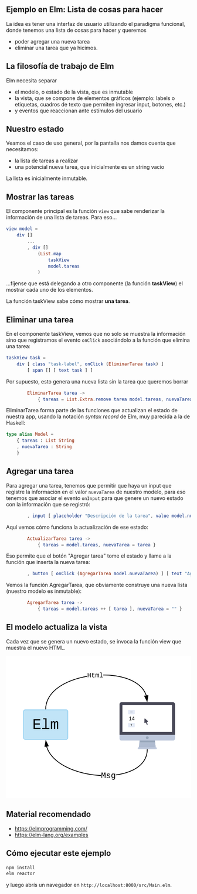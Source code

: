## Ejemplo en Elm: Lista de cosas para hacer

La idea es tener una interfaz de usuario utilizando el paradigma funcional, donde tenemos una lista de cosas para hacer y queremos

- poder agregar una nueva tarea
- eliminar una tarea que ya hicimos.

## La filosofía de trabajo de Elm

Elm necesita separar 

- el modelo, o estado de la vista, que es inmutable
- la vista, que se compone de elementos gráficos (ejemplo: labels o etiquetas, cuadros de texto que permiten ingresar input, botones, etc.)
- y eventos que reaccionan ante estímulos del usuario

## Nuestro estado

Veamos el caso de uso general, por la pantalla nos damos cuenta que necesitamos:

- la lista de tareas a realizar
- una potencial nueva tarea, que inicialmente es un string vacío

La lista es inicialmente inmutable.

## Mostrar las tareas

El componente principal es la función `view` que sabe renderizar la información de una lista de tareas. Para eso...

```elm
view model =
    div []
        ...
        , div []
            (List.map
                taskView
                model.tareas
            )
```

...fíjense que está delegando a otro componente (la función **taskView**) el mostrar cada uno de los elementos.

La función taskView sabe cómo mostrar **una tarea**.

## Eliminar una tarea

En el componente taskView, vemos que no solo se muestra la información sino que registramos el evento `onClick` asociándolo a la función que elimina una tarea:

```elm
taskView task =
    div [ class "task-label", onClick (EliminarTarea task) ]
        [ span [] [ text task ] ]
```

Por supuesto, esto genera una nueva lista sin la tarea que queremos borrar

```elm
        EliminarTarea tarea ->
            { tareas = List.Extra.remove tarea model.tareas, nuevaTarea = "" }
```

EliminarTarea forma parte de las funciones que actualizan el estado de nuestra app, usando la notación _syntax record_ de Elm, muy parecida a la de Haskell:

```elm
type alias Model =
    { tareas : List String
    , nuevaTarea : String
    }
```

## Agregar una tarea

Para agregar una tarea, tenemos que permitir que haya un input que registre la información en el valor `nuevaTarea` de nuestro modelo, para eso tenemos que asociar el evento `onInput` para que genere un nuevo estado con la información que se registró:

```elm
        , input [ placeholder "Descripción de la tarea", value model.nuevaTarea, onInput ActualizarTarea ] []
```

Aquí vemos cómo funciona la actualización de ese estado:

```elm
        ActualizarTarea tarea ->
            { tareas = model.tareas, nuevaTarea = tarea }
```

Eso permite que el botón "Agregar tarea" tome el estado y llame a la función que inserta la nueva tarea:

```elm
        , button [ onClick (AgregarTarea model.nuevaTarea) ] [ text "Agregar tarea" ]
```

Vemos la función AgregarTarea, que obviamente construye una nueva lista (nuestro modelo es inmutable):

```elm
        AgregarTarea tarea ->
            { tareas = model.tareas ++ [ tarea ], nuevaTarea = "" }
```

## El modelo actualiza la vista

Cada vez que se genera un nuevo estado, se invoca la función view que muestra el nuevo HTML.

![elm architecture](./image/elm-architecture.svg)

## Material recomendado

- https://elmprogramming.com/
- https://elm-lang.org/examples

## Cómo ejecutar este ejemplo

```bash
npm install
elm reactor
```

y luego abrís un navegador en `http://localhost:8000/src/Main.elm`.